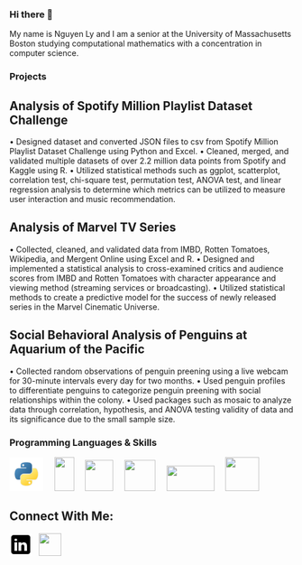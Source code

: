### Hi there 👋

My name is Nguyen Ly and I am a senior at the University of Massachusetts Boston studying computational mathematics with a concentration in computer science. 

### Projects 

## Analysis of Spotify Million Playlist Dataset Challenge 
• Designed dataset and converted JSON files to csv from Spotify Million Playlist Dataset Challenge using Python and Excel.
• Cleaned, merged, and validated multiple datasets of over 2.2 million data points from Spotify and Kaggle using R.
• Utilized statistical methods such as ggplot, scatterplot, correlation test, chi-square test, permutation test, ANOVA test, and linear
regression analysis to determine which metrics can be utilized to measure user interaction and music recommendation.

## Analysis of Marvel TV Series
• Collected, cleaned, and validated data from IMBD, Rotten Tomatoes, Wikipedia, and Mergent Online using Excel and R.
• Designed and implemented a statistical analysis to cross-examined critics and audience scores from IMBD and Rotten Tomatoes
with character appearance and viewing method (streaming services or broadcasting).
• Utilized statistical methods to create a predictive model for the success of newly released series in the Marvel Cinematic Universe.
## Social Behavioral Analysis of Penguins at Aquarium of the Pacific
• Collected random observations of penguin preening using a live webcam for 30-minute intervals every day for two months.
• Used penguin profiles to differentiate penguins to categorize penguin preening with social relationships within the colony.
• Used packages such as mosaic to analyze data through correlation, hypothesis, and ANOVA testing validity of data and its
significance due to the small sample size.

    
### Programming Languages & Skills
<img src="https://raw.githubusercontent.com/github/explore/80688e429a7d4ef2fca1e82350fe8e3517d3494d/topics/python/python.png" width="60" height="60"> &nbsp; &nbsp; 
<img src="https://upload.wikimedia.org/wikipedia/en/thumb/3/30/Java_programming_language_logo.svg/141px-Java_programming_language_logo.svg.png"  width="35" height = "60"> 
&nbsp; &nbsp; 
<img src="https://upload.wikimedia.org/wikipedia/commons/1/19/C_Logo.png?20201023095457" width="50" height = "55" > 
&nbsp; &nbsp; 
<img src="https://upload.wikimedia.org/wikipedia/commons/thumb/1/1b/R_logo.svg/724px-R_logo.svg.png?20160212050515" width="55" height = "55" > 
&nbsp; &nbsp; 
<img src="https://upload.wikimedia.org/wikipedia/commons/thumb/9/92/LaTeX_logo.svg/800px-LaTeX_logo.svg.png?20210414121601"  width="85" height = "45"> &nbsp; &nbsp; 
<img src="https://hackr.io/tutorials/sql/logo-sql.svg?ver=1610118638" width="60" height="60"> 


## Connect With Me:
<a href="https://www.linkedin.com/in/nguyenlly/"><img src="https://raw.githubusercontent.com/simple-icons/simple-icons/4bf96a236bac3b4f06617753cf16caa2542b8d9d/icons/linkedin.svg" width = "40px" height = "40px"></a> &nbsp; <a href="mailto: nguyen.ly002@umb.edu"><img src="https://github.com/simple-icons/simple-icons/blob/develop/icons/gmail.svg" width = "40px" height = "40px"></a> 


<!--
**nguyenlly/nguyenlly** is a ✨ _special_ ✨ repository because its `README.md` (this file) appears on your GitHub profile.

Here are some ideas to get you started:

- 🔭 I’m currently working on ...
- 🌱 I’m currently learning ...
- 👯 I’m looking to collaborate on ...
- 🤔 I’m looking for help with ...
- 💬 Ask me about ...
- 📫 How to reach me: ...
- 😄 Pronouns: ...
- ⚡ Fun fact: ...
-->
